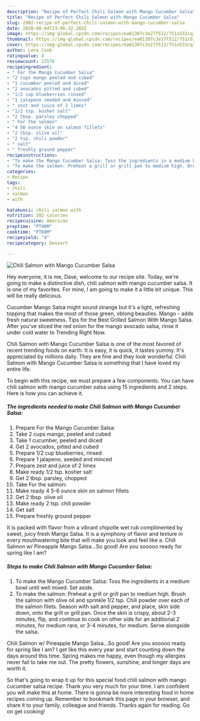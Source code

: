 ```yaml
---
description: "Recipe of Perfect Chili Salmon with Mango Cucumber Salsa"
title: "Recipe of Perfect Chili Salmon with Mango Cucumber Salsa"
slug: 2902-recipe-of-perfect-chili-salmon-with-mango-cucumber-salsa
date: 2020-08-04T23:06:32.203Z
image: https://img-global.cpcdn.com/recipes/ea81307c3e27f512/751x532cq70/chili-salmon-with-mango-cucumber-salsa-recipe-main-photo.jpg
thumbnail: https://img-global.cpcdn.com/recipes/ea81307c3e27f512/751x532cq70/chili-salmon-with-mango-cucumber-salsa-recipe-main-photo.jpg
cover: https://img-global.cpcdn.com/recipes/ea81307c3e27f512/751x532cq70/chili-salmon-with-mango-cucumber-salsa-recipe-main-photo.jpg
author: Lena Cook
ratingvalue: 4
reviewcount: 13576
recipeingredient:
- " For the Mango Cucumber Salsa"
- "2 cups mango peeled and cubed"
- "1 cucumber peeled and diced"
- "2 avocados pitted and cubed"
- "1/2 cup blueberries rinsed"
- "1 jalapeno seeded and minced"
- " zest and juice of 2 limes"
- "1/2 tsp. kosher salt"
- "2 tbsp. parsley chopped"
- " For the salmon"
- "4 56 ounce skin on salmon fillets"
- "2 tbsp. olive oil"
- "2 tsp. chili powder"
- " salt"
- " freshly ground pepper"
recipeinstructions:
- "To make the Mango Cucumber Salsa: Toss the ingredients in a medium bowl until well mixed. Set aside."
- "To make the salmon: Preheat a grill or grill pan to medium high. Brush the salmon with olive oil and sprinkle 1/2 tsp. Chili powder over each of the salmon filets. Season with salt and pepper, and place, skin side down, onto the grill or grill pan. Once the skin is crispy, about 2-3 minutes, flip, and continue to cook on other side for an additional 2 minutes, for medium rare, or 3-4 minutes, for medium. Serve alongside the salsa."
categories:
- Recipe
tags:
- chili
- salmon
- with

katakunci: chili salmon with 
nutrition: 102 calories
recipecuisine: American
preptime: "PT40M"
cooktime: "PT60M"
recipeyield: "4"
recipecategory: Dessert

---
```



![Chili Salmon with Mango Cucumber Salsa](https://img-global.cpcdn.com/recipes/ea81307c3e27f512/751x532cq70/chili-salmon-with-mango-cucumber-salsa-recipe-main-photo.jpg)

Hey everyone, it is me, Dave, welcome to our recipe site. Today, we're going to make a distinctive dish, chili salmon with mango cucumber salsa. It is one of my favorites. For mine, I am going to make it a little bit unique. This will be really delicious.

Cucumber Mango Salsa might sound strange but it&#39;s a light, refreshing topping that makes the most of those green, oblong beauties. Mango - adds fresh natural sweetness. Tips for the Best Grilled Salmon With Mango Salsa. After you&#39;ve sliced the red onion for the mango avocado salsa, rinse it under cold water to Trending Right Now.

Chili Salmon with Mango Cucumber Salsa is one of the most favored of recent trending foods on earth. It is easy, it is quick, it tastes yummy. It's appreciated by millions daily. They are fine and they look wonderful. Chili Salmon with Mango Cucumber Salsa is something that I have loved my entire life.


To begin with this recipe, we must prepare a few components. You can have chili salmon with mango cucumber salsa using 15 ingredients and 2 steps. Here is how you can achieve it.

<!--inarticleads1-->

##### The ingredients needed to make Chili Salmon with Mango Cucumber Salsa:

1. Prepare  For the Mango Cucumber Salsa:
1. Take 2 cups mango, peeled and cubed
1. Take 1 cucumber, peeled and diced
1. Get 2 avocados, pitted and cubed
1. Prepare 1/2 cup blueberries, rinsed
1. Prepare 1 jalapeno, seeded and minced
1. Prepare  zest and juice of 2 limes
1. Make ready 1/2 tsp. kosher salt
1. Get 2 tbsp. parsley, chopped
1. Take  For the salmon:
1. Make ready 4 5-6 ounce skin on salmon fillets
1. Get 2 tbsp. olive oil
1. Make ready 2 tsp. chili powder
1. Get  salt
1. Prepare  freshly ground pepper


It is packed with flavor from a vibrant chipotle wet rub complimented by sweet, juicy fresh Mango Salsa. It is a symphony of flavor and texture in every mouthwatering bite that will make you look and feel like a. Chili Salmon w/ Pineapple Mango Salsa…So good! Are you sooooo ready for spring like I am? 

<!--inarticleads2-->

##### Steps to make Chili Salmon with Mango Cucumber Salsa:

1. To make the Mango Cucumber Salsa: Toss the ingredients in a medium bowl until well mixed. Set aside.
1. To make the salmon: Preheat a grill or grill pan to medium high. Brush the salmon with olive oil and sprinkle 1/2 tsp. Chili powder over each of the salmon filets. Season with salt and pepper, and place, skin side down, onto the grill or grill pan. Once the skin is crispy, about 2-3 minutes, flip, and continue to cook on other side for an additional 2 minutes, for medium rare, or 3-4 minutes, for medium. Serve alongside the salsa.


Chili Salmon w/ Pineapple Mango Salsa…So good! Are you sooooo ready for spring like I am? I get like this every year and start counting down the days around this time. Spring makes me happy, even though my allergies never fail to take me out. The pretty flowers, sunshine, and longer days are worth it. 

So that's going to wrap it up for this special food chili salmon with mango cucumber salsa recipe. Thank you very much for your time. I am confident you will make this at home. There is gonna be more interesting food in home recipes coming up. Remember to bookmark this page in your browser, and share it to your family, colleague and friends. Thanks again for reading. Go on get cooking!
